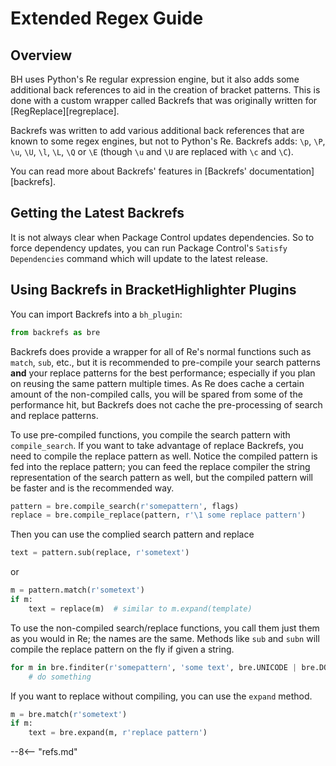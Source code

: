 # Extended Regex Guide

## Overview

BH uses Python's Re regular expression engine, but it also adds some additional back references to aid in the creation of bracket patterns.  This is done with a custom wrapper called Backrefs that was originally written for [RegReplace][regreplace].

Backrefs was written to add various additional back references that are known to some regex engines, but not to Python's Re.  Backrefs adds: `\p`, `\P`, `\u`, `\U`, `\l`, `\L`, `\Q` or `\E` (though `\u` and `\U` are replaced with `\c` and `\C`).

You can read more about Backrefs' features in [Backrefs' documentation][backrefs].

## Getting the Latest Backrefs

It is not always clear when Package Control updates dependencies.  So to force dependency updates, you can run Package Control's `Satisfy Dependencies` command which will update to the latest release.

## Using Backrefs in BracketHighlighter Plugins

You can import Backrefs into a `bh_plugin`:

```python
from backrefs as bre
```

Backrefs does provide a wrapper for all of Re's normal functions such as `match`, `sub`, etc., but it is recommended to pre-compile your search patterns **and** your replace patterns for the best performance; especially if you plan on reusing the same pattern multiple times.  As Re does cache a certain amount of the non-compiled calls, you will be spared from some of the performance hit, but Backrefs does not cache the pre-processing of search and replace patterns.

To use pre-compiled functions, you compile the search pattern with `compile_search`.  If you want to take advantage of replace Backrefs, you need to compile the replace pattern as well.  Notice the compiled pattern is fed into the replace pattern; you can feed the replace compiler the string representation of the search pattern as well, but the compiled pattern will be faster and is the recommended way.

```py
pattern = bre.compile_search(r'somepattern', flags)
replace = bre.compile_replace(pattern, r'\1 some replace pattern')
```

Then you can use the complied search pattern and replace

```py
text = pattern.sub(replace, r'sometext')
```

or

```py
m = pattern.match(r'sometext')
if m:
    text = replace(m)  # similar to m.expand(template)
```

To use the non-compiled search/replace functions, you call them just them as you would in Re; the names are the same.  Methods like `sub` and `subn` will compile the replace pattern on the fly if given a string.

```python
for m in bre.finditer(r'somepattern', 'some text', bre.UNICODE | bre.DOTALL):
    # do something
```

If you want to replace without compiling, you can use the `expand` method.

```python
m = bre.match(r'sometext')
if m:
    text = bre.expand(m, r'replace pattern')
```

--8<-- "refs.md"

